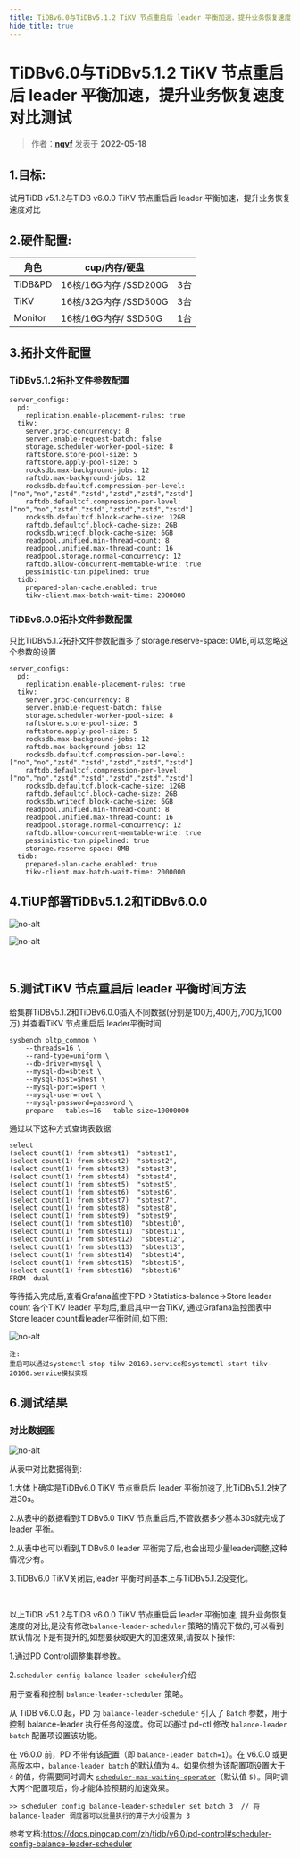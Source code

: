 ```yaml
---
title: TiDBv6.0与TiDBv5.1.2 TiKV 节点重启后 leader 平衡加速，提升业务恢复速度对比测试
hide_title: true
---
```


# TiDBv6.0与TiDBv5.1.2 TiKV 节点重启后 leader 平衡加速，提升业务恢复速度对比测试

> 作者：**[ngvf](https://tidb.net/u/ngvf/post/all)** 发表于  **2022-05-18**

## 1.目标:

试用TiDB v5.1.2与TiDB v6.0.0 TiKV 节点重启后 leader 平衡加速，提升业务恢复速度对比

## 2.硬件配置:

| 角色    | cup/内存/硬盘         |      |
| ------- | --------------------- | ---- |
| TiDB&PD | 16核/16G内存 /SSD200G | 3台  |
| TiKV    | 16核/32G内存 /SSD500G | 3台  |
| Monitor | 16核/16G内存/ SSD50G  | 1台  |

## 3.拓扑文件配置

### TiDBv5.1.2拓扑文件参数配置

```
server_configs:
  pd:
    replication.enable-placement-rules: true
  tikv:
    server.grpc-concurrency: 8
    server.enable-request-batch: false
    storage.scheduler-worker-pool-size: 8
    raftstore.store-pool-size: 5
    raftstore.apply-pool-size: 5
    rocksdb.max-background-jobs: 12
    raftdb.max-background-jobs: 12
    rocksdb.defaultcf.compression-per-level: ["no","no","zstd","zstd","zstd","zstd","zstd"]
    raftdb.defaultcf.compression-per-level: ["no","no","zstd","zstd","zstd","zstd","zstd"]
    rocksdb.defaultcf.block-cache-size: 12GB
    raftdb.defaultcf.block-cache-size: 2GB
    rocksdb.writecf.block-cache-size: 6GB
    readpool.unified.min-thread-count: 8
    readpool.unified.max-thread-count: 16
    readpool.storage.normal-concurrency: 12
    raftdb.allow-concurrent-memtable-write: true
    pessimistic-txn.pipelined: true
  tidb:
    prepared-plan-cache.enabled: true
    tikv-client.max-batch-wait-time: 2000000
```

### TiDBv6.0.0拓扑文件参数配置

只比TiDBv5.1.2拓扑文件参数配置多了storage.reserve-space: 0MB,可以忽略这个参数的设置

```
server_configs:
  pd:
    replication.enable-placement-rules: true
  tikv:
    server.grpc-concurrency: 8
    server.enable-request-batch: false
    storage.scheduler-worker-pool-size: 8
    raftstore.store-pool-size: 5
    raftstore.apply-pool-size: 5
    rocksdb.max-background-jobs: 12
    raftdb.max-background-jobs: 12
    rocksdb.defaultcf.compression-per-level: ["no","no","zstd","zstd","zstd","zstd","zstd"]
    raftdb.defaultcf.compression-per-level: ["no","no","zstd","zstd","zstd","zstd","zstd"]
    rocksdb.defaultcf.block-cache-size: 12GB
    raftdb.defaultcf.block-cache-size: 2GB
    rocksdb.writecf.block-cache-size: 6GB
    readpool.unified.min-thread-count: 8
    readpool.unified.max-thread-count: 16
    readpool.storage.normal-concurrency: 12
    raftdb.allow-concurrent-memtable-write: true
    pessimistic-txn.pipelined: true
    storage.reserve-space: 0MB
  tidb:
    prepared-plan-cache.enabled: true
    tikv-client.max-batch-wait-time: 2000000
```

## 4.TiUP部署TiDBv5.1.2和TiDBv6.0.0

 ![no-alt](https://tidb-blog.oss-cn-beijing.aliyuncs.com/media/image-20220509234811503-1652885902882.png)﻿ 

﻿![no-alt](https://tidb-blog.oss-cn-beijing.aliyuncs.com/media/image-20220517223503425-1652885995958.png)﻿ 

﻿

## 5.测试TiKV 节点重启后 leader 平衡时间方法

给集群TiDBv5.1.2和TiDBv6.0.0插入不同数据(分别是100万,400万,700万,1000万),并查看TiKV 节点重启后 leader平衡时间

```
sysbench oltp_common \
    --threads=16 \
    --rand-type=uniform \
    --db-driver=mysql \
    --mysql-db=sbtest \
    --mysql-host=$host \
    --mysql-port=$port \
    --mysql-user=root \
    --mysql-password=password \
    prepare --tables=16 --table-size=10000000
```

通过以下这种方式查询表数据:

```
select
(select count(1) from sbtest1)  "sbtest1",
(select count(1) from sbtest2)  "sbtest2",
(select count(1) from sbtest3)  "sbtest3",
(select count(1) from sbtest4)  "sbtest4",
(select count(1) from sbtest5)  "sbtest5",
(select count(1) from sbtest6)  "sbtest6",
(select count(1) from sbtest7)  "sbtest7",
(select count(1) from sbtest8)  "sbtest8",
(select count(1) from sbtest9)  "sbtest9",
(select count(1) from sbtest10)  "sbtest10",
(select count(1) from sbtest11)  "sbtest11",
(select count(1) from sbtest12)  "sbtest12",
(select count(1) from sbtest13)  "sbtest13",
(select count(1) from sbtest14)  "sbtest14",
(select count(1) from sbtest15)  "sbtest15",
(select count(1) from sbtest16)  "sbtest16"
FROM  dual
```

等待插入完成后,查看Grafana监控下PD->Statistics-balance->Store leader count 各个TiKV leader 平均后,重启其中一台TiKV, 通过Grafana监控图表中Store leader count看leader平衡时间,如下图:

 ![no-alt](https://tidb-blog.oss-cn-beijing.aliyuncs.com/media/image-20220510231358342-1652886026582.png)﻿ 

```
注:
重启可以通过systemctl stop tikv-20160.service和systemctl start tikv-20160.service模拟实现
```

## 6.测试结果

### 对比数据图

 ![no-alt](https://tidb-blog.oss-cn-beijing.aliyuncs.com/media/image-20220518224437476-1652886049476.png)﻿ 

从表中对比数据得到:

1.大体上确实是TiDBv6.0 TiKV 节点重启后 leader 平衡加速了,比TiDBv5.1.2快了进30s。

2.从表中的数据看到:TiDBv6.0 TiKV 节点重启后,不管数据多少基本30s就完成了leader 平衡。

2.从表中也可以看到,TiDBv6.0 leader 平衡完了后,也会出现少量leader调整,这种情况少有。

3.TiDBv6.0 TiKV关闭后,leader 平衡时间基本上与TiDBv5.1.2没变化。

﻿

以上TiDB v5.1.2与TiDB v6.0.0 TiKV 节点重启后 leader 平衡加速, 提升业务恢复速度的对比,是没有修改`balance-leader-scheduler` 策略的情况下做的,可以看到默认情况下是有提升的,如想要获取更大的加速效果,请按以下操作:

1.通过PD Control调整集群参数。

2.`scheduler config balance-leader-scheduler`介绍

用于查看和控制 `balance-leader-scheduler` 策略。

从 TiDB v6.0.0 起，PD 为 `balance-leader-scheduler` 引入了 `Batch` 参数，用于控制 balance-leader 执行任务的速度。你可以通过 pd-ctl 修改 `balance-leader batch` 配置项设置该功能。

在 v6.0.0 前，PD 不带有该配置（即 `balance-leader batch=1`）。在 v6.0.0 或更高版本中，`balance-leader batch` 的默认值为 `4`。如果你想为该配置项设置大于 `4` 的值，你需要同时调大 [`scheduler-max-waiting-operator`](https://docs.pingcap.com/zh/tidb/v6.0/pd-control#config-show--set-option-value--placement-rules)（默认值 `5`）。同时调大两个配置项后，你才能体验预期的加速效果。

```
>> scheduler config balance-leader-scheduler set batch 3  // 将 balance-leader 调度器可以批量执行的算子大小设置为 3
```

参考文档:https://docs.pingcap.com/zh/tidb/v6.0/pd-control#scheduler-config-balance-leader-scheduler